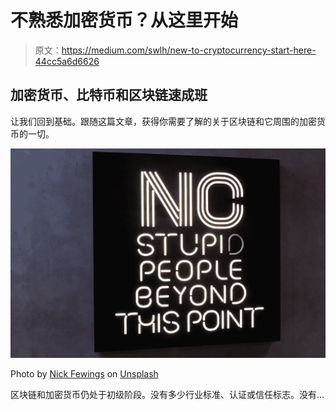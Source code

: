 # 不熟悉加密货币？从这里开始

> 原文：<https://medium.com/swlh/new-to-cryptocurrency-start-here-44cc5a6d6626>

## 加密货币、比特币和区块链速成班

让我们回到基础。跟随这篇文章，获得你需要了解的关于区块链和它周围的加密货币的一切。

![](img/146313f92286ffde1bba2ede4809280f.png)

Photo by [Nick Fewings](https://unsplash.com/@jannerboy62?utm_source=medium&utm_medium=referral) on [Unsplash](https://unsplash.com?utm_source=medium&utm_medium=referral)

区块链和加密货币仍处于初级阶段。没有多少行业标准、认证或信任标志。没有…